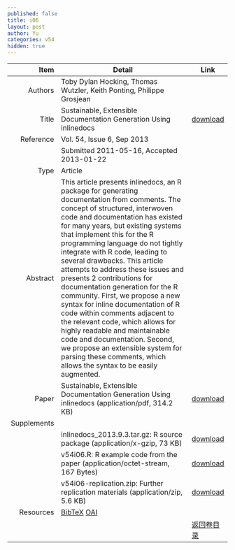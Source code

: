 ```yaml
---
published: false
title: i06
layout: post
author: Yu
categories: v54
hidden: true
---
```


| Item | Detail | Link |
|---:|---|---|
| Authors | Toby Dylan Hocking, Thomas Wutzler, Keith Ponting, Philippe Grosjean| |
| Title |Sustainable, Extensible Documentation Generation  Using inlinedocs | [download](http://www.jstatsoft.org/v54/i06/paper) |
| Reference |Vol. 54, Issue 6, Sep 2013 | |
| | Submitted 2011-05-16, Accepted 2013-01-22| | 
| Type | Article| |
| Abstract | This article presents inlinedocs, an R package for generating documentation from comments. The concept of structured, interwoven code and documentation has existed for many years, but existing systems that implement this for the R programming language do not tightly integrate with R code, leading to several drawbacks. This article attempts to address these issues and presents 2 contributions for documentation generation for the R community. First, we propose a new syntax for inline documentation of R code within comments adjacent to the relevant code, which allows for highly readable and maintainable code and documentation. Second, we propose an extensible system for parsing these comments, which allows the syntax to be easily augmented.| |
| Paper | Sustainable, Extensible Documentation Generation Using inlinedocs  (application/pdf, 314.2 KB)| [download](http://www.jstatsoft.org/v54/i06/paper) |
| Supplements | | |
| |inlinedocs_2013.9.3.tar.gz: R source package  (application/x-gzip, 73 KB)|  [download](http://www.jstatsoft.org/v54/i06/supp/1) |
| |v54i06.R:                   R example code from the paper  (application/octet-stream, 167 Bytes)|  [download](http://www.jstatsoft.org/v54/i06/supp/2) |
| |v54i06-replication.zip:     Further replication materials  (application/zip, 5.6 KB)|  [download](http://www.jstatsoft.org/v54/i06/supp/3) |
| Resources | [BibTeX](http://www.jstatsoft.org/v54/i06/bibtex) [OAI](http://www.jstatsoft.org/oai?verb=GetRecord&identifier=oai.jstatsoft/v54/i06&prefix=oai_dc)| |
| |  | [返回卷目录]({{site.baseurl}}/volume/v54.html) |